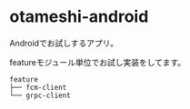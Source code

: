 # otameshi-android
Androidでお試しするアプリ。

featureモジュール単位でお試し実装をしてます。

```
feature
├── fcm-client
└── grpc-client
```

